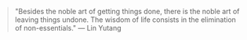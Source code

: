 
> "Besides the noble art of getting things done, there is the noble art of leaving things undone. The wisdom of life consists in the elimination of non-essentials." — Lin Yutang
